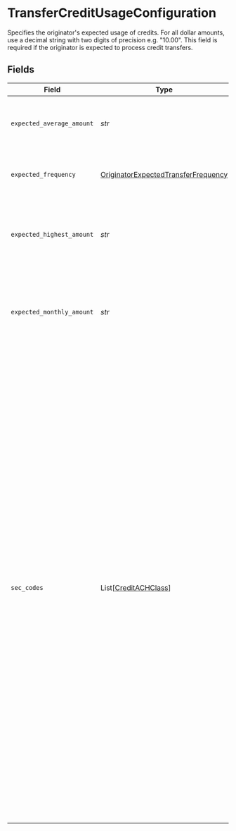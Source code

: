 # TransferCreditUsageConfiguration

Specifies the originator's expected usage of credits. For all dollar amounts, use a decimal string with two digits of precision e.g. "10.00". This field is required if the originator is expected to process credit transfers.


## Fields

| Field                                                                                                                                                                                                                                                                                                                                                                                                                                                                                                                  | Type                                                                                                                                                                                                                                                                                                                                                                                                                                                                                                                   | Required                                                                                                                                                                                                                                                                                                                                                                                                                                                                                                               | Description                                                                                                                                                                                                                                                                                                                                                                                                                                                                                                            |
| ---------------------------------------------------------------------------------------------------------------------------------------------------------------------------------------------------------------------------------------------------------------------------------------------------------------------------------------------------------------------------------------------------------------------------------------------------------------------------------------------------------------------- | ---------------------------------------------------------------------------------------------------------------------------------------------------------------------------------------------------------------------------------------------------------------------------------------------------------------------------------------------------------------------------------------------------------------------------------------------------------------------------------------------------------------------- | ---------------------------------------------------------------------------------------------------------------------------------------------------------------------------------------------------------------------------------------------------------------------------------------------------------------------------------------------------------------------------------------------------------------------------------------------------------------------------------------------------------------------- | ---------------------------------------------------------------------------------------------------------------------------------------------------------------------------------------------------------------------------------------------------------------------------------------------------------------------------------------------------------------------------------------------------------------------------------------------------------------------------------------------------------------------- |
| `expected_average_amount`                                                                                                                                                                                                                                                                                                                                                                                                                                                                                              | *str*                                                                                                                                                                                                                                                                                                                                                                                                                                                                                                                  | :heavy_check_mark:                                                                                                                                                                                                                                                                                                                                                                                                                                                                                                     | The originator’s expected average amount per credit.                                                                                                                                                                                                                                                                                                                                                                                                                                                                   |
| `expected_frequency`                                                                                                                                                                                                                                                                                                                                                                                                                                                                                                   | [OriginatorExpectedTransferFrequency](../../models/shared/originatorexpectedtransferfrequency.md)                                                                                                                                                                                                                                                                                                                                                                                                                      | :heavy_check_mark:                                                                                                                                                                                                                                                                                                                                                                                                                                                                                                     | The originator's expected transfer frequency.                                                                                                                                                                                                                                                                                                                                                                                                                                                                          |
| `expected_highest_amount`                                                                                                                                                                                                                                                                                                                                                                                                                                                                                              | *str*                                                                                                                                                                                                                                                                                                                                                                                                                                                                                                                  | :heavy_check_mark:                                                                                                                                                                                                                                                                                                                                                                                                                                                                                                     | The originator’s expected highest amount for a single credit transfer.                                                                                                                                                                                                                                                                                                                                                                                                                                                 |
| `expected_monthly_amount`                                                                                                                                                                                                                                                                                                                                                                                                                                                                                              | *str*                                                                                                                                                                                                                                                                                                                                                                                                                                                                                                                  | :heavy_check_mark:                                                                                                                                                                                                                                                                                                                                                                                                                                                                                                     | The originator’s monthly expected ACH credit processing amount for the next 6-12 months.                                                                                                                                                                                                                                                                                                                                                                                                                               |
| `sec_codes`                                                                                                                                                                                                                                                                                                                                                                                                                                                                                                            | List[[CreditACHClass](../../models/shared/creditachclass.md)]                                                                                                                                                                                                                                                                                                                                                                                                                                                          | :heavy_check_mark:                                                                                                                                                                                                                                                                                                                                                                                                                                                                                                     | Specifies the expected use cases for the originator’s credit transfers. This should be a list that contains one or more of the following codes:<br/><br/>`"ccd"` - Corporate Credit or Debit - fund transfer between two corporate bank accounts<br/><br/>`"ppd"` - Prearranged Payment or Deposit - the transfer is part of a pre-existing relationship with a consumer, eg. bill payment<br/><br/>`"web"` - A credit Entry initiated by or on behalf of a holder of a Consumer Account that is intended for a Consumer Account of a Receiver |